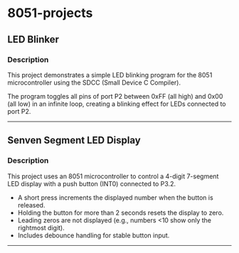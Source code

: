 # 8051-projects
## LED Blinker

### Description

This project demonstrates a simple LED blinking program for the 8051 microcontroller using the SDCC (Small Device C Compiler).

The program toggles all pins of port P2 between 0xFF (all high) and 0x00 (all low) in an infinite loop, creating a blinking effect for LEDs connected to port P2.

---
## Senven Segment LED Display

### Description

This project uses an 8051 microcontroller to control a 4-digit 7-segment LED display with a push button (INT0) connected to P3.2.

- A short press increments the displayed number when the button is released.
- Holding the button for more than 2 seconds resets the display to zero.
- Leading zeros are not displayed (e.g., numbers <10 show only the rightmost digit).
- Includes debounce handling for stable button input.
---